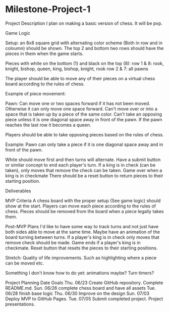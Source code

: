 # Milestone-Project-1

Project Description
I plan on making a basic version of chess. It will be pvp.

Game Logic

Setup:
an 8x8 square grid with alternating color scheme (Both in row and in coloumn) should be shown.
The top 2 and bottom two rows should have the pieces in them when the game starts.

Pieces with white on the bottom (1) and black on the top (8):
row 1 & 8: rook, knight, bishop, queen, king, bishop, knight, rook
row 2 & 7: all pawns

The player should be able to move any of their pieces on a virtual chess board according to the rules of chess.

Example of piece movement:

Pawn:
Can move one or two spaces forward if it has not been moved.
Otherwise it can only move one space forward.
Can't move over or into a space that is taken up by a piece of the same color.
Can't take an opposing piece unless it is one diagonal space away in front of the pawn.
If the pawn reaches the last row it becomes a queen.

Players should be able to take opposing pieces based on the rules of chess.  

Example: Pawn can only take a piece if it is one diagonal space away and in front of the pawn.

White should move first and then turns will alternate.
Have a submit button or similar concept to end each player's turn.
If a king is in check (can be taken), only moves that remove the check can be taken.
Game over when a king is in checkmate
There should be a reset button to return pieces to their starting position.

Deliverables

MVP Criteria
A chess board with the proper setup (See game logic) should show at the start.
Players can move each piece according to the rules of chess.
Pieces should be removed from the board when a piece legally takes them.


Post-MVP Plans
I'd like to have some way to track turns and not just have both sides able to move at the same time.
Maybe have an animation of the board turning between turns.
If a player's king is in check only moves that remove check should be made.
Game ends if a player's king is in checkmate.
Reset button that resets the pieces to their starting positions.

Stretch: Quality of life improvements. Such as highlighting where a piece can be moved etc.

Something I don't know how to do yet: animations maybe? Turn timers?

Project Planning
Date	Goals
Thu. 06/23	Create GitHub repository. Complete README.md.
Sun. 06/26	complete chess board and have all assets
Tue. 06/28	finish base logic
Thu. 06/30	Improve on the design
Sun. 07/03	Deploy MVP to GitHub Pages.
Tue. 07/05	Submit completed project. Project presentations.
